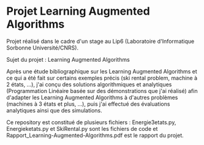 # Projet Learning Augmented Algorithms
Projet réalisé dans le cadre d'un stage au Lip6 (Laboratoire d'Informatique Sorbonne Université/CNRS).

Sujet du projet : Learning Augmented Algorithms

Après une étude bibliographique sur les Learning Augmented Algorithms et ce qui a été fait sur certains exemples précis (ski rental problem, machine à 2 états, ...), j'ai conçu des solutions algorithmiques et analytiques (Programmation Linéaire basée sur des démonstrations que j'ai réalisé) afin d'adapter les Learning Augmented Algorithms à d'autres problèmes (machines à 3 états et plus, ...), puis j'ai effectué des évaluations analytiques ainsi que des simulations.

Ce repository est constitué de plusieurs fichiers : Energie3etats.py, Energieketats.py et SkiRental.py sont les fichiers de code et Rapport_Learning-Augmented-Algorithms.pdf est le rapport du projet.

